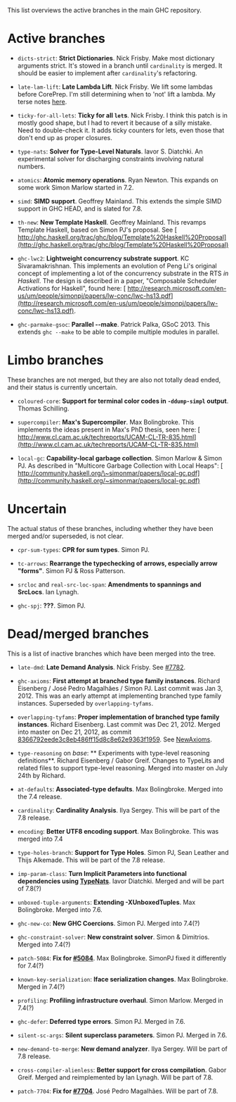 
This list overviews the active branches in the main GHC repository.


# Active branches


- `dicts-strict`: **Strict Dictionaries**.  Nick Frisby. Make most dictionary arguments strict. It's stowed in a branch until `cardinality` is merged. It should be easier to implement after `cardinality`'s refactoring.

- `late-lam-lift`: **Late Lambda Lift**.  Nick Frisby. We lift some lambdas before CorePrep. I'm still determining when to 'not' lift a lambda. My terse notes [here](late-lam-lift).

- `ticky-for-all-lets`: **Ticky for all `let`s**.  Nick Frisby. I think this patch is in mostly good shape, but I had to revert it because of a silly mistake. Need to double-check it. It adds ticky counters for lets, even those that don't end up as proper closures.

- `type-nats`: **Solver for Type-Level Naturals**. Iavor S. Diatchki.  An experimental solver for discharging constraints involving natural numbers.

- `atomics`: **Atomic memory operations**. Ryan Newton. This expands on some work Simon Marlow started in 7.2.

- `simd`: **SIMD support**. Geoffrey Mainland. This extends the simple SIMD support in GHC HEAD, and is slated for 7.8.

- `th-new`: **New Template Haskell**. Geoffrey Mainland. This revamps Template Haskell, based on Simon PJ's proposal. See [
  http://ghc.haskell.org/trac/ghc/blog/Template%20Haskell%20Proposal](http://ghc.haskell.org/trac/ghc/blog/Template%20Haskell%20Proposal)

- `ghc-lwc2`: **Lightweight concurrency substrate support**. KC Sivaramakrishnan. This implements an evolution of Peng Li's original concept of implementing a lot of the concurrency substrate in the RTS *in Haskell*. The design is described in a paper, "Composable Scheduler Activations for Haskell", found here: [
  http://research.microsoft.com/en-us/um/people/simonpj/papers/lw-conc/lwc-hs13.pdf](http://research.microsoft.com/en-us/um/people/simonpj/papers/lw-conc/lwc-hs13.pdf).

- `ghc-parmake-gsoc`: **Parallel --make**. Patrick Palka, GSoC 2013. This extends `ghc --make` to be able to compile multiple modules in parallel.

# Limbo branches



These branches are not merged, but they are also not totally dead ended, and their status is currently uncertain.


- `coloured-core`: **Support for terminal color codes in `-ddump-simpl` output**. Thomas Schilling.

- `supercompiler`: **Max's Supercompiler**. Max Bolingbroke. This implements the ideas present in Max's PhD thesis, seen here: [
  http://www.cl.cam.ac.uk/techreports/UCAM-CL-TR-835.html](http://www.cl.cam.ac.uk/techreports/UCAM-CL-TR-835.html)

- `local-gc`: **Capability-local garbage collection**. Simon Marlow & Simon PJ. As described in "Multicore Garbage Collection with Local Heaps": [
  http://community.haskell.org/\~simonmar/papers/local-gc.pdf](http://community.haskell.org/~simonmar/papers/local-gc.pdf)

# Uncertain



The actual status of these branches, including whether they have been merged and/or superseded, is not clear.


- `cpr-sum-types`: **CPR for sum types**. Simon PJ.

- `tc-arrows`: **Rearrange the typechecking of arrows, especially arrow "forms"**. Simon PJ & Ross Patterson.

- `srcloc` and `real-src-loc-span`: **Amendments to spannings and SrcLocs**. Ian Lynagh.

- `ghc-spj`: **???**. Simon PJ.

# Dead/merged branches



This is a list of inactive branches which have been merged into the tree.


- `late-dmd`: **Late Demand Analysis**. Nick Frisby. See [\#7782](https://gitlab.staging.haskell.org/ghc/ghc/issues/7782).

- `ghc-axioms`: **First attempt at branched type family instances**. Richard Eisenberg / José Pedro Magalhães / Simon PJ. Last commit was Jan 3, 2012. This was an early attempt at implementing branched type family instances. Superseded by `overlapping-tyfams`.

- `overlapping-tyfams`: **Proper implementation of branched type family instances**.  Richard Eisenberg. Last commit was Dec 21, 2012. Merged into master on Dec 21, 2012, as commit [8366792eede3c8eb486ff15d8c8e62e9363f1959](/trac/ghc/changeset/8366792eede3c8eb486ff15d8c8e62e9363f1959/ghc). See [NewAxioms](new-axioms).

- `type-reasoning` on *base*: ** Experiments with type-level reasoning definitions**.  Richard Eisenberg / Gabor Greif. Changes to TypeLits and related files to support type-level reasoning. Merged into master on July 24th by Richard.

- `at-defaults`: **Associated-type defaults**. Max Bolingbroke. Merged into the 7.4 release.

- `cardinality`: **Cardinality Analysis**. Ilya Sergey. This will be part of the 7.8 release.

- `encoding`: **Better UTF8 encoding support**. Max Bolingbroke. This was merged into 7.4

- `type-holes-branch`: **Support for Type Holes**. Simon PJ, Sean Leather and Thijs Alkemade. This will be part of the 7.8 release.

- `imp-param-class`: **Turn Implicit Parameters into functional dependencies using [TypeNats](type-nats)**. Iavor Diatchki. Merged and will be part of 7.8(?)

- `unboxed-tuple-arguments`: **Extending -XUnboxedTuples**. Max Bolingbroke. Merged into 7.6.

- `ghc-new-co`: **New GHC Coercions**. Simon PJ. Merged into 7.4(?)

- `ghc-constraint-solver`: **New constraint solver**. Simon & Dimitrios. Merged into 7.4(?)

- `patch-5084`: **Fix for [\#5084](https://gitlab.staging.haskell.org/ghc/ghc/issues/5084)**. Max Bolingbroke. SimonPJ fixed it differently for 7.4(?)

- `known-key-serialization`: **Iface serialization changes**. Max Bolingbroke. Merged in 7.4(?)

- `profiling`: **Profiling infrastructure overhaul**. Simon Marlow. Merged in 7.4(?)

- `ghc-defer`: **Deferred type errors**. Simon PJ. Merged in 7.6.

- `silent-sc-args`: **Silent superclass parameters**. Simon PJ. Merged in 7.6.

- `new-demand-to-merge`: **New demand analyzer**. Ilya Sergey. Will be part of 7.8 release.

- `cross-compiler-alienless`: **Better support for cross compilation**. Gabor Greif. Merged and reimplemented by Ian Lynagh. Will be part of 7.8.


 


- `patch-7704`: **Fix for [\#7704](https://gitlab.staging.haskell.org/ghc/ghc/issues/7704)**. José Pedro Magalhães. Will be part of 7.8.
